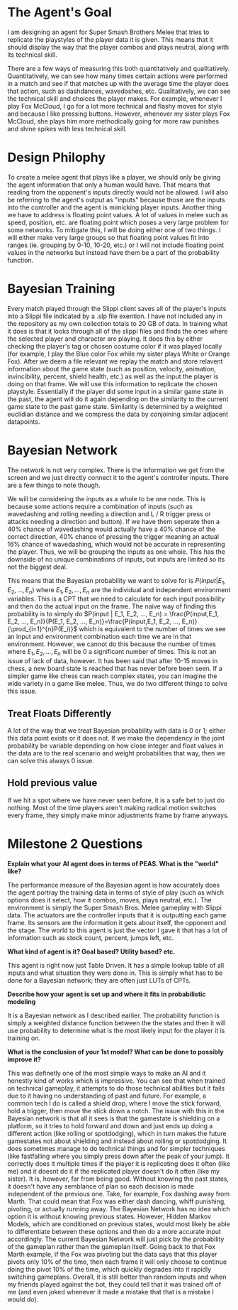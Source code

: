 # The Agent's Goal
I am designing an agent for Super Smash Brothers Melee that tries to replicate the playstyles of the player data it is given. This means that it should display the way that the player combos and plays neutral, along with its technical skill.

There are a few ways of measuring this both quantitatively and qualitatively. Quantitatively, we can see how many times certain actions were performed in a match and see if that matches up with the average time the player does that action, such as dashdances, wavedashes, etc. Qualitatively, we can see the technical skill and choices the player makes. For example, whenever I play Fox McCloud, I go for a lot more technical and flashy moves for style and because I like pressing buttons. However, whenever my sister plays Fox McCloud, she plays him more methodically going for more raw punishes and shine spikes with less technical skill.

# Design Philophy
To create a melee agent that plays like a player, we should only be giving the agent information that only a human would have. That means that reading from the opponent's inputs directly would not be allowed. I will also be referring to the agent's output as "inputs" because those are the inputs into the controller and the agent is mimicking player inputs. Another thing we have to address is floating point values. A lot of values in melee such as speed, position, etc. are floating point which poses a very large problem for some networks. To mitigate this, I will be doing either one of two things. I will either make very large groups so that floating point values fit into ranges (ie. grouping by 0-10, 10-20, etc.) or I will not include floating point values in the networks but instead have them be a part of the probability function.

# Bayesian Training
Every match played through the Slippi client saves all of the player's inputs into a Slippi file indicated by a .slp file exention. I have not included any in the repository as my own collection totals to 20 GB of data. In training what it does is that it looks through all of the slippi files and finds the ones where the selected player and character are playing. It does this by either checking the player's tag or chosen costume color if it was played locally (for example, I play the Blue color Fox while my sister plays White or Orange Fox). After we deem a file relevant we replay the match and store relavent information about the game state (such as position, velocity, animation, invincibility, percent, shield health, etc.) as well as the input the player is doing on that frame. We will use this information to replicate the chosen playstyle. Essentially if the player did some input in a similar game state in the past, the agent will do it again depending on the similarity to the current game state to the past game state. Similarity is determined by a weighted euclidian distance and we compress the data by conjoining similar adjacent datapoints.

# Bayesian Network
The network is not very complex. There is the information we get from the screen and we just directly connect it to the agent's controller inputs. There are a few things to note though. 

We will be considering the inputs as a whole to be one node. This is because some actions require a combination of inputs (such as wavedashing and rolling needing a direction and L / R trigger press or attacks needing a direction and button). If we have them seperate then a 40% chance of wavedashing would actually have a 40% chance of the correct direction, 40% chance of pressing the trigger meaning an actual 16% chance of wavedashing, which would not be accurate in representing the player. Thus, we will be grouping the inputs as one whole. This has the downside of no unique combinations of inputs, but inputs are limited so its not the biggest deal.

This means that the Bayesian probability we want to solve for is $P(input | E_1, E_2, ..., E_n)$ where $E_1, E_2, ..., E_n$ are the individual and independent environment variables. This is a CPT that we need to calculate for each input possibility and then do the actual input on the frame. The naive way of finding this probability is to simply do $P(input | E_1, E_2, ..., E_n) = \frac{P(input,E_1, E_2, ..., E_n)}{P(E_1, E_2, ..., E_n)}=\frac{P(input,E_1, E_2, ..., E_n)}{\prod_{i=1}^{n}P(E_i)}$ which is equivalent to the number of times we see an input and environment combination each time we are in that environment. However, we cannot do this because the number of times where $E_1, E_2, ..., E_n$ will be $0$ a significant number of times. This is not an issue of lack of data, however. It has been said that after 10-15 moves in chess, a new board state is reached that has never before been seen. If a simpler game like chess can reach complex states, you can imagine the wide variety in a game like melee. Thus, we do two different things to solve this issue.

## Treat Floats Differently

A lot of the way that we treat Bayesian probability with data is 0 or 1; either this data point exists or it does not. If we make the dependency in the joint probability be variable depending on how close integer and float values in the data are to the real scenario and weight probabilities that way, then we can solve this always 0 issue.

## Hold previous value

If we hit a spot where we have never seen before, it is a safe bet to just do nothing. Most of the time players aren't making radical motion switches every frame, they simply make minor adjustments frame by frame anyways.

# Milestone 2 Questions
**Explain what your AI agent does in terms of PEAS. What is the "world" like?**

The performance measure of the Bayesian agent is how accurately does the agent portray the training data in terms of style of play (such as which options does it select, how it combos, moves, plays neutral, etc.). The environment is simply the Super Smash Bros. Melee gameplay with Slippi data. The actuators are the controller inputs that it is outputting each game frame. Its sensors are the information it gets about itself, the opponent and the stage. The world to this agent is just the vector I gave it that has a lot of information such as stock count, percent, jumps left, etc.

**What kind of agent is it? Goal based? Utility based? etc.**

This agent is right now just Table Driven. It has a simple lookup table of all inputs and what situation they were done in. This is simply what has to be done for a Bayesian network; they are often just LUTs of CPTs.

**Describe how your agent is set up and where it fits in probabilistic modeling**

It is a Bayesian network as I described earlier. The probability function is simply a weighted distance function between the the states and then it will use probability to determine what is the most likely input for the player it is training on.

**What is the conclusion of your 1st model? What can be done to possibly improve it?**

This was definetly one of the most simple ways to make an AI and it honestly kind of works which is impressive. You can see that when trained on technical gameplay, it attempts to do those technical abilities but it fails due to it having no understanding of past and future. For example, a common tech I do is called a shield drop, where I move the stick forward, hold a trigger, then move the stick down a notch. The issue with this in the Bayesian network is that all it sees is that the gamestate is shielding on a platform, so it tries to hold forward and down and just ends up doing a different action (like rolling or spotdodging), which in turn makes the future gamestates not about shielding and instead about rolling or spotdodging. It does sometimes manage to do technical things and for simpler techniques (like fastfalling where you simply press down after the peak of your jump). It correctly does it multiple times if the player it is replicating does it often (like me) and it doesnt do it if the replicated player doesn't do it often (like my sister). It is, however, far from being good. Without knowing the past states, it doesn't have any semblance of plan so each decision is made independent of the previous one. Take, for example, Fox dashing away from Marth. That could mean that Fox was either dash dancing, whiff punishing, pivoting, or actually running away. The Bayesian Network has no idea which option it is without knowing previous states. However, Hidden Markov Models, which are conditioned on previous states, would most likely be able to differentiate between these options and then do a more accurate input accordingly. The current Bayesian Network will just pick by the probability of the gameplan rather than the gameplan itself. Going back to that Fox Marth example, if the Fox was pivoting but the data says that this player pivots only 10% of the time, then each frame it will only choose to continue doing the pivot 10% of the time, which quickly degrades into it rapidly switching gameplans. Overall, it is still better than random inputs and when my friends played against the bot, they could tell that it was trained off of me (and even joked whenever it made a mistake that that is a mistake I would do).